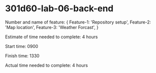 # 301d60-lab-06-back-end

Number and name of feature: {
  Feature-1: 'Repository setup',
  Feature-2: 'Map location',
  Feature-3: 'Weather Forcast',
}

Estimate of time needed to complete: 4 hours

Start time: 0900

Finish time: 1330

Actual time needed to complete: 4 hours